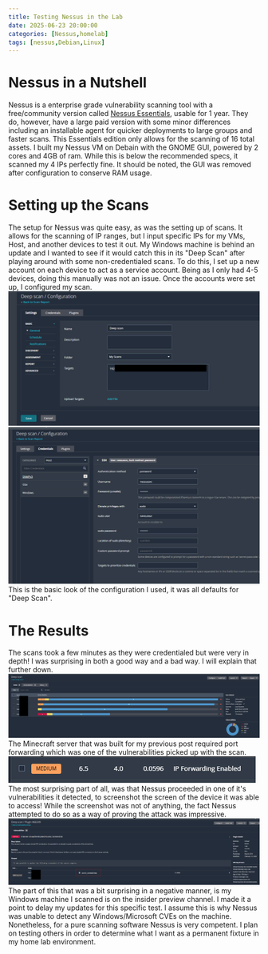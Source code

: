 ```yaml
---
title: Testing Nessus in the Lab
date: 2025-06-23 20:00:00 
categories: [Nessus,homelab]
tags: [nessus,Debian,Linux]
---
```


# Nessus in a Nutshell 
Nessus is a enterprise grade vulnerability scanning tool with a free/community version called [Nessus Essentials](https://www.tenable.com/products/nessus/nessus-essentials), usable for 1 year. They do, however, have a large paid version with some minor differences including an installable agent for quicker deployments to large groups and faster scans. This Essentials edition only allows for the scanning of 16 total assets. I built my Nessus VM on Debain with the GNOME GUI, powered by 2 cores and 4GB of ram. While this is below the recommended specs, it scanned my 4 IPs perfectly fine. It should be noted, the GUI was removed after configuration to conserve RAM usage.

# Setting up the Scans
The setup for Nessus was quite easy, as was the setting up of scans. It allows for the scanning of IP ranges, but I input specific IPs for my VMs, Host, and another devices to test it out. My Windows machine is behind an update and I wanted to see if it would catch this in its "Deep Scan" after playing around with some non-credentialed scans. To do this, I set up a new account on each device to act as a service account. Being as I only had 4-5 devices, doing this manually was not an issue. Once the accounts were set up, I configured my scan.  
![Setting up the IPs](assets/img/nessusproject/Screenshot2025-06-23212101.png)
![Setting up the login](assets/img/nessusproject/Screenshot2025-06-23212145.png)  
This is the basic look of the configuration I used, it was all defaults for "Deep Scan".

# The Results
The scans took a few minutes as they were credentialed but were very in depth! I was surprising in both a good way and a bad way. I will explain that further down.  
![Scan bar graph](assets/img/nessusproject/Screenshot2025-06-23203745.png)  
The Minecraft server that was built for my previous post required port forwarding which was one of the vulnerabilities picked up with the scan.  
![Minecraft Vuln](assets/img/nessusproject/Screenshot2025-06-23214659.png)  
The most surprising part of all, was that Nessus proceeded in one of it's vulnerabilities it detected, to screenshot the screen of the device it was able to access! While the screenshot was not of anything, the fact Nessus attempted to do so as a way of proving the attack was impressive.  
![It tried to take a screenshot!](assets/img/nessusproject/Screenshot2025-06-23204502.png)  
The part of this that was a bit surprising in a negative manner, is my Windows machine I scanned is on the insider preview channel. I made it a point to delay my updates for this specific test. I assume this is why Nessus was unable to detect any Windows/Microsoft CVEs on the machine. Nonetheless, for a pure scanning software Nessus is very competent. I plan on testing others in order to determine what I want as a permanent fixture in my home lab environment. 
